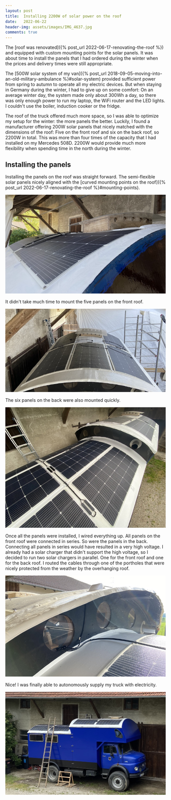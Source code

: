 ```yaml
---
layout: post
title:  Installing 2200W of solar power on the roof
date:   2022-06-22
header-img: assets/images/IMG_4637.jpg
comments: true
---
```


The [roof was renovated]({% post_url 2022-06-17-renovating-the-roof %}) and equipped with custom mounting points for the solar panels. It was about time to install the panels that I had ordered during the winter when the prices and delivery times were still appropriate.

The [500W solar system of my van]({% post_url 2018-09-05-moving-into-an-old-military-ambulance %}#solar-system) provided sufficient power from spring to autumn to operate all my electric devices. But when staying in Germany during the winter, I had to give up on some comfort: On an average winter day, the system made only about 300Wh a day, so there was only enough power to run my laptop, the WiFi router and the LED lights. I couldn't use the boiler, induction cooker or the fridge.

The roof of the truck offered much more space, so I was able to optimize my setup for the winter: the more panels the better. Luckily, I found a manufacturer offering 200W solar panels that nicely matched with the dimensions of the roof: Five on the front roof and six on the back roof, so 2200W in total. This was more than four times of the capacity that I had installed on my Mercedes 508D. 2200W would provide much more flexibility when spending time in the north during the winter. 

## Installing the panels

Installing the panels on the roof was straight forward. The semi-flexible solar panels nicely aligned with the [curved mounting points on the roof]({% post_url 2022-06-17-renovating-the-roof %}#mounting-points).

![Solar panels mounted on the front roof](/assets/images/IMG_4485.jpg)

It didn't take much time to mount the five panels on the front roof.

![Five solar panels mounted on the front roof](/assets/images/IMG_4486.jpg)

The six panels on the back were also mounted quickly.

![11 solar panels mounted on the front and back roof](/assets/images/IMG_4638.jpg)

Once all the panels were installed, I wired everything up. All panels on the front roof were connected in series. So were the panels in the back. Connecting all panels in series would have resulted in a very high voltage. I already had a solar charger that didn't support the high voltage, so I decided to run two solar chargers in parallel. One for the front roof and one for the back roof. I routed the cables through one of the portholes that were nicely protected from the weather by the overhanging roof.

![Cables connecting the solar panels and the charge controller inside the cabin](/assets/images/IMG_4634.jpg)

Nice! I was finally able to autonomously supply my truck with electricity.

![Mercedes 1113 with 2200W solar panels on the roof](/assets/images/IMG_4637.jpg)